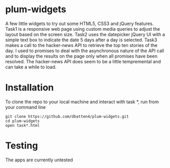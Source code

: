 # plum-widgets

A few little widgets to try out some HTML5, CSS3 and jQuery features. 
Task1 is a responsive web page using custom media queries to adjust the layout based on the screen size.
Task2 uses the datepicker jQuery UI with a simple text box to indicate the date 5 days after a day is selected.
Task3 makes a call to the hacker-news API to retrieve the top ten stories of the day. I used to promises to deal with the asynchronous nature of the API call and to display the results on the page only when all promises have been resolved. 
The hacker-news API does seem to be a little tempremental and can take a while to load.

# Installation

To clone the repo to your local machine and interact with task *, run from your command line
```
git clone https://github.com/dbatten4/plum-widgets.git
cd plum-widgets
open task*.html
```

# Testing

The apps are currently untested
